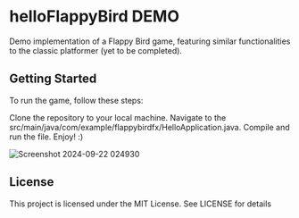 # helloFlappyBird DEMO 

Demo implementation of a Flappy Bird game, featuring similar functionalities to the classic platformer (yet to be completed).

## Getting Started
To run the game, follow these steps:

Clone the repository to your local machine.
Navigate to the src/main/java/com/example/flappybirdfx/HelloApplication.java.
Compile and run the file. Enjoy! :)


![Screenshot 2024-09-22 024930](https://github.com/user-attachments/assets/4efef878-a33a-4520-8e8b-c2f8680f10ca)


## License
This project is licensed under the MIT License. See LICENSE for details
